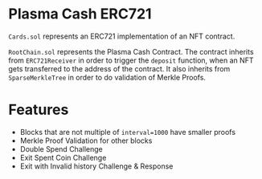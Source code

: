 # Plasma Cash ERC721

`Cards.sol` represents an ERC721 implementation of an NFT contract. 

`RootChain.sol` represents the Plasma Cash Contract. The contract inherits from `ERC721Receiver` in order to trigger the `deposit` function, when an NFT gets transferred to the address of the contract. It also inherits from `SparseMerkleTree` in order to do validation of Merkle Proofs.

# Features
- Blocks that are not multiple of `interval=1000` have smaller proofs
- Merkle Proof Validation for other blocks
- Double Spend Challenge
- Exit Spent Coin Challenge
- Exit with Invalid history Challenge & Response

